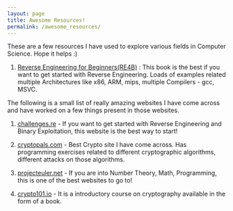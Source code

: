 ```yaml
---
layout: page
title: Awesome Resources!
permalink: /awesome_resources/
---
```


These are a few resources I have used to explore various fields in Computer Science. Hope it helps :)

1. [Reverse Engineering for Beginners(RE4B)](https://beginners.re/) : This book is the best if you want to get started with Reverse Engineering. Loads of examples related multiple Architectures like x86, ARM, mips, multiple Compilers - gcc, MSVC. 


The following is a small list of really amazing websites I have come across and have worked on a few things present in those websites. 

1. [challenges.re](https://challenges.re) - If you want to get started with Reverse Engineering and Binary Exploitation, this website is the best way to start!

2. [cryptopals.com](http://cryptopals.com) - Best Crypto site I have come across. Has programming exercises related to different cryptographic algorithms, different attacks on those algorithms. 

3. [projecteuler.net](https://projecteuler.net/) - If you are into Number Theory, Math, Programming, this is one of the best websites to go to!

4. [crypto101.io](https://crypto101.io) - It is a introductory course on cryptography available in the form of a book. 